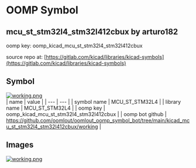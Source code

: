 # OOMP Symbol  
## mcu_st_stm32l4_stm32l412cbux  by arturo182  
  
oomp key: oomp_kicad_mcu_st_stm32l4_stm32l412cbux  
  
source repo at: [https://gitlab.com/kicad/libraries/kicad-symbols](https://gitlab.com/kicad/libraries/kicad-symbols)  
## Symbol  
  
[![working.png](working_600.png)](working.png)  
| name | value | 
| --- | --- | 
| symbol name | MCU_ST_STM32L4 | 
| library name | MCU_ST_STM32L4 | 
| oomp key | oomp_kicad_mcu_st_stm32l4_stm32l412cbux | 
| oomp bot github | https://github.com/oomlout/oomlout_oomp_symbol_bot/tree/main/kicad_mcu_st_stm32l4_stm32l412cbux/working | 
## Images  
  
[![working.png](working_140.png)](working.png)  
